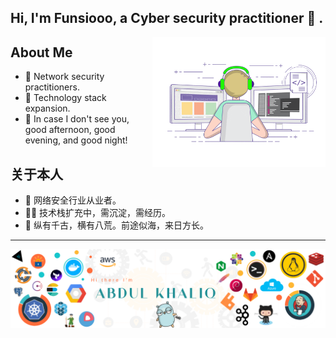 ## Hi, I'm Funsiooo, a Cyber security practitioner 🚀 .

 

<!-- Any image aligned to the right. Beware the width -->
<img width="55%" align="right" alt="Github" src="https://github.com/Funsiooo/Funsiooo/blob/main/banner.gif" />


About Me
---

- 🔭 Network security practitioners.
- 🤹‍ Technology stack expansion.
- 🌱 In case I don't see you, good afternoon, good evening, and good night!



关于本人
---

- 🔭 网络安全行业从业者。
- 🤹‍♂️ 技术栈扩充中，需沉淀，需经历。
- 🌱 纵有千古，横有八荒。前途似海，来日方长。

---

![image](https://github.com/Funsiooo/Funsiooo/blob/main/images/banner.png)
